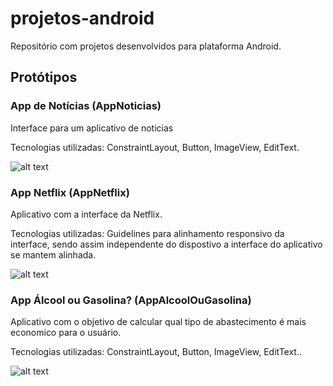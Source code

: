 # projetos-android

Repositório com projetos desenvolvidos para plataforma Android.

## Protótipos 

### App de Notícias (AppNoticias)
Interface para um aplicativo de noticias

Tecnologias utilizadas: ConstraintLayout, Button, ImageView, EditText.

![alt text](https://i.imgur.com/7rlek7t.png)

### App Netflix (AppNetflix)
Aplicativo com a interface da Netflix.

Tecnologias utilizadas: Guidelines para alinhamento responsivo da interface, sendo assim independente do dispostivo a interface do aplicativo se mantem alinhada.

![alt text](https://i.imgur.com/CVHyWhv.jpg)

### App Álcool ou Gasolina? (AppAlcoolOuGasolina)
Aplicativo com o objetivo de calcular qual tipo de abastecimento é mais economico para o usuário.

Tecnologias utilizadas: ConstraintLayout, Button, ImageView, EditText..

![alt text](https://i.imgur.com/HcTNhhc.jpg)
